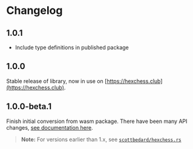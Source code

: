 # Changelog

## 1.0.1

- Include type definitions in published package

## 1.0.0

Stable release of library, now in use on [https://hexchess.club](https://hexchess.club).

## 1.0.0-beta.1

Finish initial conversion from wasm package. There have been many API changes, [see documentation here](https://github.com/scottbedard/hexchess.ts).

> **Note:** For versions earlier than 1.x, see [`scottbedard/hexchess.rs`](https://github.com/scottbedard/hexchess.rs)
